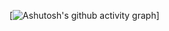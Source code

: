 [![Ashutosh's github activity graph](https://github-readme-activity-graph.cyclic.app/graph?username=robsonllourenco&bg_color=0d1117&color=ffffff&line=ff7300&point=a34900&area=true&hide_border=true)]
